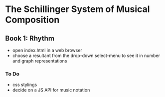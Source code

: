 # The Schillinger System of Musical Composition

## Book 1: Rhythm

 - open index.html in a web browser
 - choose a resultant from the drop-down select-menu to see it in number and graph representations
 
 ### To Do
  - css stylings
  - decide on a JS API for music notation
   
   

